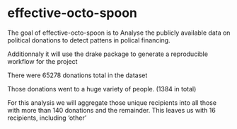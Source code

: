 
<!-- README.md is generated from README.Rmd. Please edit that file -->

# effective-octo-spoon

<!-- badges: start -->

<!-- badges: end -->

The goal of effective-octo-spoon is to Analyse the publicly available
data on political donations to detect pattens in polical financing.

Additionnaly it will use the drake package to generate a reproducible
workflow for the project

There were 65278 donations total in the dataset

Those donations went to a huge variety of people. (1384 in total)

For this analysis we will aggregate those unique recipients into all
those with more than 140 donations and the remainder. This leaves us
with 16 recipients, including ‘other’
